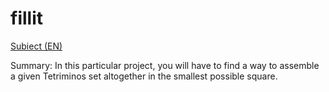 # fillit

[Subiect (EN)](https://cdn.intra.42.fr/pdf/pdf/886/fillit.en.pdf)

Summary: In this particular project, you will have to find a way to assemble a given Tetriminos set altogether in the smallest possible square.